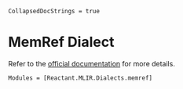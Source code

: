 ```@meta
CollapsedDocStrings = true
```

# MemRef Dialect

Refer to the [official documentation](https://mlir.llvm.org/docs/Dialects/MemRef/) for more
details.

```@autodocs
Modules = [Reactant.MLIR.Dialects.memref]
```
